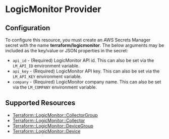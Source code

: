 # LogicMonitor Provider

## Configuration

To configure this resource, you must create an AWS Secrets Manager secret with the name **terraform/logicmonitor**. The below arguments may be included as the key/value or JSON properties in the secret:

* `api_id` - (Required) LogicMonitor API id. This can also be set via the `LM_API_ID` environment variable.
* `api_key` - (Required) LogicMonitor API key. This can also be set via the `LM_API_KEY` environment variable.
* `company` - (Required) LogicMonitor company name. This can also be set via the `LM_COMPANY` environment variable.


## Supported Resources

* [Terraform::LogicMonitor::CollectorGroup](docs/providers/logicmonitor/CollectorGroup.md)
* [Terraform::LogicMonitor::Collector](docs/providers/logicmonitor/Collector.md)
* [Terraform::LogicMonitor::DeviceGroup](docs/providers/logicmonitor/DeviceGroup.md)
* [Terraform::LogicMonitor::Device](docs/providers/logicmonitor/Device.md)